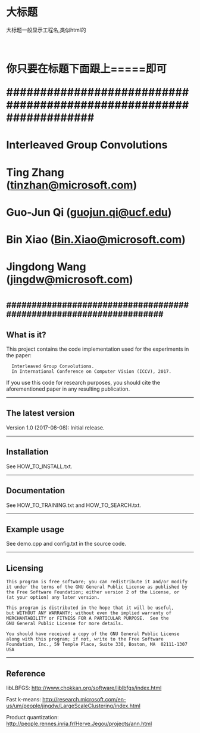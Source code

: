 大标题
===================================
大标题一般显示工程名,类似html的<h1><br />
你只要在标题下面跟上=====即可





###################################################################
#                                                                 #
#                 Interleaved Group Convolutions                  #
#                                                                 #   
#              Ting Zhang (tinzhan@microsoft.com)                 #
#                Guo-Jun Qi (guojun.qi@ucf.edu)                   #
#              Bin Xiao (Bin.Xiao@microsoft.com)                  #
#             Jingdong Wang (jingdw@microsoft.com)                #
#                                                                 #
###################################################################
-----------
What is it?
-----------

This project contains the code implementation used for the experiments in the paper:

      Interleaved Group Convolutions. 
      In International Conference on Computer Vision (ICCV), 2017.

If you use this code for research purposes, you should cite the aforementioned paper in any resulting publication.

------------------
The latest version
------------------
Version 1.0 (2017-08-08):
	Initial release.

------------
Installation
------------
See HOW_TO_INSTALL.txt.

-------------
Documentation
-------------
See HOW_TO_TRAINING.txt and HOW_TO_SEARCH.txt.

-------------
Example usage
-------------
See demo.cpp and config.txt in the source code.

---------
Licensing
---------
    This program is free software; you can redistribute it and/or modify
    it under the terms of the GNU General Public License as published by
    the Free Software Foundation; either version 2 of the License, or
    (at your option) any later version.

    This program is distributed in the hope that it will be useful,
    but WITHOUT ANY WARRANTY; without even the implied warranty of
    MERCHANTABILITY or FITNESS FOR A PARTICULAR PURPOSE.  See the
    GNU General Public License for more details.

    You should have received a copy of the GNU General Public License
    along with this program; if not, write to the Free Software
    Foundation, Inc., 59 Temple Place, Suite 330, Boston, MA  02111-1307  USA


---------
Reference
---------
libLBFGS: 
          http://www.chokkan.org/software/liblbfgs/index.html
          
Fast k-means: 
          http://research.microsoft.com/en-us/um/people/jingdw/LargeScaleClustering/index.html

Product quantization:
          http://people.rennes.inria.fr/Herve.Jegou/projects/ann.html